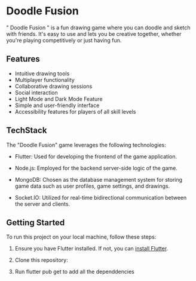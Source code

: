 # Doodle Fusion  

" Doodle Fusion " is a fun drawing game where you can doodle and sketch with friends. It's easy to use and lets you be creative together, whether you're playing competitively or just having fun.


## Features

* Intuitive drawing tools
* Multiplayer functionality
* Collaborative drawing sessions
* Social interaction
* Light Mode and Dark Mode Feature
* Simple and user-friendly interface
* Accessibility features for players of all skill levels


## TechStack

The "Doodle Fusion" game leverages the following technologies:

* Flutter: Used for developing the frontend of the game application. 

* Node.js: Employed for the backend server-side logic of the game. 

* MongoDB: Chosen as the database management system for storing game data such as user profiles, game settings, and drawings.

* Socket.IO: Utilized for real-time bidirectional communication between the server and clients. 


## Getting Started

To run this project on your local machine, follow these steps:

1. Ensure you have Flutter installed. If not, you can [install Flutter](https://flutter.dev/docs/get-started/install).

2. Clone this repository:

3. Run flutter pub get to add all the dependdencies



